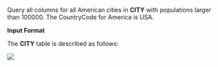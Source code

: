 Query all columns for all American cities in __CITY__ with populations larger than 100000. The CountryCode for America is USA.

__Input Format__

The __CITY__ table is described as follows:

![](https://github.com/avtomato/HackerRank/blob/master/SQL/img/1449729804-f21d187d0f-CITY.jpg)